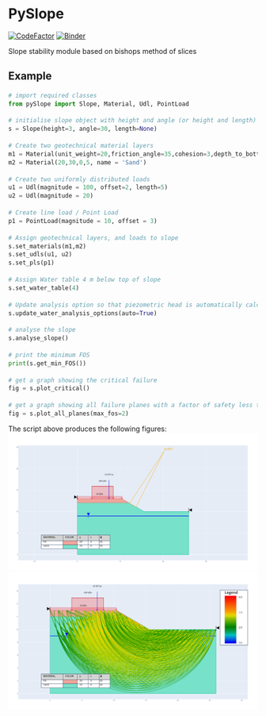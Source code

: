 # PySlope

[![CodeFactor](https://www.codefactor.io/repository/github/jessebonanno/pyslope/badge?s=43db3d31fb1ca55747ede7e5205c7d9e0cf37ced)](https://www.codefactor.io/repository/github/jessebonanno/pyslope)
[![Binder](https://mybinder.org/badge_logo.svg)](https://mybinder.org/v2/gh/JesseBonanno/pySlope/main?filepath=demo.ipynb)

Slope stability module based on bishops method of slices

## Example

```python
# import required classes
from pySlope import Slope, Material, Udl, PointLoad

# initialise slope object with height and angle (or height and length)
s = Slope(height=3, angle=30, length=None)

# Create two geotechnical material layers
m1 = Material(unit_weight=20,friction_angle=35,cohesion=3,depth_to_bottom=1, name='Fill')
m2 = Material(20,30,0,5, name = 'Sand')

# Create two uniformly distributed loads
u1 = Udl(magnitude = 100, offset=2, length=5)
u2 = Udl(magnitude = 20)

# Create line load / Point Load
p1 = PointLoad(magnitude = 10, offset = 3)

# Assign geotechnical layers, and loads to slope
s.set_materials(m1,m2)
s.set_udls(u1, u2)
s.set_pls(p1)

# Assign Water table 4 m below top of slope
s.set_water_table(4)

# Update analysis option so that piezometric head is automatically calculated on slope
s.update_water_analysis_options(auto=True)

# analyse the slope
s.analyse_slope()

# print the minimum FOS
print(s.get_min_FOS())

# get a graph showing the critical failure
fig = s.plot_critical()

# get a graph showing all failure planes with a factor of safety less than 2
fig = s.plot_all_planes(max_fos=2)
```

The script above produces the following figures:
![plot_critical](https://github.com/JesseBonanno/pySlope/blob/main/examples/critical.png)
![plot_all_planes](https://github.com/JesseBonanno/pySlope/blob/main/examples/all_planes.png)

